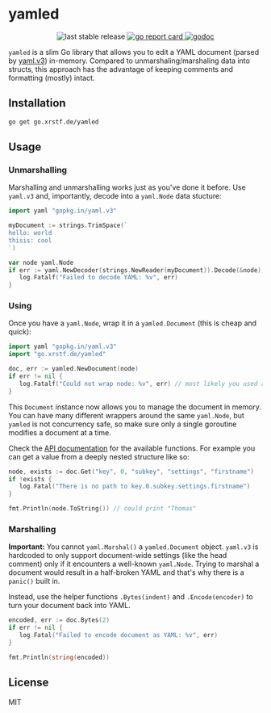 # yamled

<p align="center">
  <img src="https://img.shields.io/github/v/release/xrstf/yamled" alt="last stable release">

  <a href="https://goreportcard.com/report/go.xrstf.de/yamled">
    <img src="https://goreportcard.com/badge/go.xrstf.de/yamled" alt="go report card">
  </a>

  <a href="https://pkg.go.dev/go.xrstf.de/yamled">
    <img src="https://pkg.go.dev/badge/go.xrstf.de/yamled" alt="godoc">
  </a>
</p>

`yamled` is a slim Go library that allows you to edit a YAML document
(parsed by [yaml.v3](https://gopkg.in/yaml.v3)) in-memory. Compared to
unmarshaling/marshaling data into structs, this approach has the advantage
of keeping comments and formatting (mostly) intact.

## Installation

```bash
go get go.xrstf.de/yamled
```

## Usage

### Unmarshalling

Marshalling and unmarshalling works just as you've done it before. Use
`yaml.v3` and, importantly, decode into a `yaml.Node` data stucture:

```go
import yaml "gopkg.in/yaml.v3"

myDocument := strings.TrimSpace(`
hello: world
thisis: cool
`)

var node yaml.Node
if err := yaml.NewDecoder(strings.NewReader(myDocument)).Decode(&node); err != nil {
   log.Fatalf("Failed to decode YAML: %v", err)
}
```

### Using

Once you have a `yaml.Node`, wrap it in a `yamled.Document` (this is cheap
and quick):

```go
import yaml "gopkg.in/yaml.v3"
import "go.xrstf.de/yamled"

doc, err := yamled.NewDocument(node)
if err != nil {
   log.Fatalf("Could not wrap node: %v", err) // most likely you used a non-document node
}
```

This `Document` instance now allows you to manage the document in memory. You can have
many different wrappers around the same `yaml.Node`, but `yamled` is not concurrency
safe, so make sure only a single goroutine modifies a document at a time.

Check the [API documentation](https://pkg.go.dev/go.xrstf.de/yamled) for the available functions.
For example you can get a value from a deeply nested structure like so:

```go
node, exists := doc.Get("key", 0, "subkey", "settings", "firstname")
if !exists {
   log.Fatal("There is no path to key.0.subkey.settings.firstname")
}

fmt.Println(node.ToString()) // could print "Thomas"
```

### Marshalling

**Important:** You cannot `yaml.Marshal()` a `yamled.Document` object. `yaml.v3` is hardcoded
to only support document-wide settings (like the head comment) only if it encounters a
well-known `yaml.Node`. Trying to marshal a document would result in a half-broken YAML and
that's why there is a `panic()` built in.

Instead, use the helper functions `.Bytes(indent)` and `.Encode(encoder)` to turn your document
back into YAML.

```go
encoded, err := doc.Bytes(2)
if err != nil {
   log.Fatal("Failed to encode document as YAML: %v", err)
}

fmt.Println(string(encoded))
```

## License

MIT
